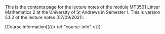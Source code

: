 This is the contents page for the lecture notes of the module MT3501 Linear
Mathematics 2 at the University of St Andrews in Semester 1. This is version
5.1.2 of the lecture notes (07/09/2021).

[Course information]({{< ref "course-info" >}})
